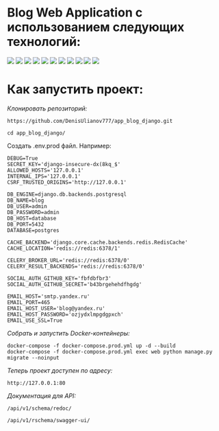 # Blog Web Application с использованием следующих технологий:

<img src="https://img.shields.io/badge/Python-4169E1?style=for-the-badge"/> <img src="https://img.shields.io/badge/Django-008000?style=for-the-badge"/> <img src="https://img.shields.io/badge/DRF-800000?style=for-the-badge"/> <img src="https://img.shields.io/badge/Docker-00BFFF?style=for-the-badge"/> <img src="https://img.shields.io/badge/PostgreSQL-87CEEB?style=for-the-badge"/> <img src="https://img.shields.io/badge/Nginx-67c273?style=for-the-badge"/> <img src="https://img.shields.io/badge/Gunicorn-06bd1e?style=for-the-badge"/> <img src="https://img.shields.io/badge/Redis-800000?style=for-the-badge"/> <img src="https://img.shields.io/badge/Celery-06bd1e?style=for-the-badge"/> <img src="https://img.shields.io/badge/html5-%23E34F26.svg?style=for-the-badge&logo=html5&logoColor=white"/> <img src="https://img.shields.io/badge/css3-%231572B6.svg?style=for-the-badge&logo=css3&logoColor=white"/>

# Как запустить проект:

*Клонировать репозиторий:*
```
https://github.com/DenisUlianov777/app_blog_django.git
```
```
cd app_blog_django/
```

Cоздать .env.prod файл.
Например:
```
DEBUG=True
SECRET_KEY='django-insecure-dx(8kq_$'
ALLOWED_HOSTS='127.0.0.1'
INTERNAL_IPS='127.0.0.1'
CSRF_TRUSTED_ORIGINS='http://127.0.0.1'

DB_ENGINE=django.db.backends.postgresql
DB_NAME=blog
DB_USER=admin
DB_PASSWORD=admin
DB_HOST=database
DB_PORT=5432
DATABASE=postgres

CACHE_BACKEND='django.core.cache.backends.redis.RedisCache'
CACHE_LOCATION='redis://redis:6378/1'

CELERY_BROKER_URL='redis://redis:6378/0'
CELERY_RESULT_BACKENDS='redis://redis:6378/0'

SOCIAL_AUTH_GITHUB_KEY='fbfdbfbr3'
SOCIAL_AUTH_GITHUB_SECRET='b43brgehehdfhgdg'

EMAIL_HOST='smtp.yandex.ru'
EMAIL_PORT=465
EMAIL_HOST_USER='blog@yandex.ru'
EMAIL_HOST_PASSWORD='ozjydxlmpgdgpxch'
EMAIL_USE_SSL=True
```

*Собрать и запустить Docker-контейнеры:*
```
docker-compose -f docker-compose.prod.yml up -d --build
docker-compose -f docker-compose.prod.yml exec web python manage.py migrate --noinput
```


*Теперь проект доступен по адресу:*
```
http://127.0.0.1:80
```

*Документация для API:*
```
/api/v1/schema/redoc/
```

```
/api/v1/rschema/swagger-ui/
```
